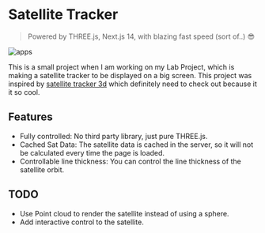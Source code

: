 # Satellite Tracker

> Powered by THREE.js, Next.js 14, with blazing fast speed (sort of..) 😎

![apps](https://github.com/user-attachments/assets/92c3335f-1671-43fa-84a8-be9c481b3cf5)


This is a small project when I am working on my Lab Project, which is making a satellite tracker to be displayed on a big screen.
This project was inspired by [satellite tracker 3d](https://satellitetracker3d.com/) which definitely need to check out because it it so cool.

## Features

- Fully controlled: No third party library, just pure THREE.js.
- Cached Sat Data: The satellite data is cached in the server, so it will not be calculated every time the page is loaded.
- Controllable line thickness: You can control the line thickness of the satellite orbit.

## TODO

- Use Point cloud to render the satellite instead of using a sphere.
- Add interactive control to the satellite.


